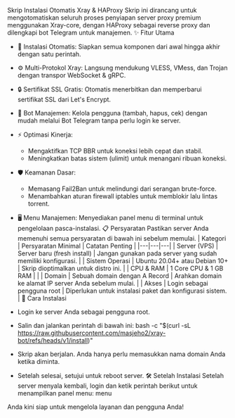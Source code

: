 Skrip Instalasi Otomatis Xray & HAProxy
Skrip ini dirancang untuk mengotomatiskan seluruh proses penyiapan server proxy premium menggunakan Xray-core, dengan HAProxy sebagai reverse proxy dan dilengkapi bot Telegram untuk manajemen.
✨ Fitur Utama
 * 🚀 Instalasi Otomatis: Siapkan semua komponen dari awal hingga akhir dengan satu perintah.
 * ⚙️ Multi-Protokol Xray: Langsung mendukung VLESS, VMess, dan Trojan dengan transpor WebSocket & gRPC.
 * 🔒 Sertifikat SSL Gratis: Otomatis menerbitkan dan memperbarui sertifikat SSL dari Let's Encrypt.
 * 🤖 Bot Manajemen: Kelola pengguna (tambah, hapus, cek) dengan mudah melalui Bot Telegram tanpa perlu login ke server.
 * ⚡ Optimasi Kinerja:
   * Mengaktifkan TCP BBR untuk koneksi lebih cepat dan stabil.
   * Meningkatkan batas sistem (ulimit) untuk menangani ribuan koneksi.
 * 🛡️ Keamanan Dasar:
   * Memasang Fail2Ban untuk melindungi dari serangan brute-force.
   * Menambahkan aturan firewall iptables untuk memblokir lalu lintas torrent.
 * 🖥️ Menu Manajemen: Menyediakan panel menu di terminal untuk pengelolaan pasca-instalasi.
📋 Persyaratan
Pastikan server Anda memenuhi semua persyaratan di bawah ini sebelum memulai.
| Kategori | Persyaratan Minimal | Catatan Penting |
|---|---|---|
| Server (VPS) | Server baru (fresh install) | Jangan gunakan pada server yang sudah memiliki konfigurasi. |
| Sistem Operasi | Ubuntu 20.04+ atau Debian 10+ | Skrip dioptimalkan untuk distro ini. |
| CPU & RAM | 1 Core CPU & 1 GB RAM |  |
| Domain | Sebuah domain dengan A Record | Arahkan domain ke alamat IP server Anda sebelum mulai. |
| Akses | Login sebagai pengguna root | Diperlukan untuk instalasi paket dan konfigurasi sistem. |
🚀 Cara Instalasi
 * Login ke server Anda sebagai pengguna root.
 * Salin dan jalankan perintah di bawah ini:
   bash -c "$(curl -sL https://raw.githubusercontent.com/masjeho2/xray-bot/refs/heads/v1/install)"

 * Skrip akan berjalan. Anda hanya perlu memasukkan nama domain Anda ketika diminta.
 * Setelah selesai, setujui untuk reboot server.
🛠️ Setelah Instalasi
Setelah server menyala kembali, login dan ketik perintah berikut untuk menampilkan panel menu:
menu

Anda kini siap untuk mengelola layanan dan pengguna Anda!
